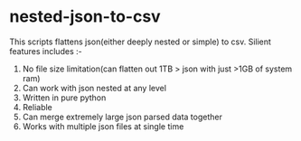 # nested-json-to-csv
This scripts flattens json(either deeply nested or simple) to csv. Silient features includes :-
1. No file size limitation(can flatten out 1TB > json with just >1GB of system ram)<br>
2. Can work with json nested at any level<br>
3. Written in pure python<br>
4. Reliable
5. Can merge extremely large json parsed data together
6. Works with multiple json files at single time

